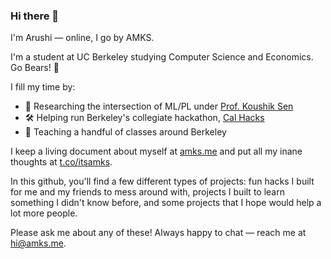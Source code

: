 ### Hi there 👋

I'm Arushi — online, I go by AMKS. 

I'm a student at UC Berkeley studying Computer Science and Economics. Go Bears! 🐻

I fill my time by:
- 🔬 Researching the intersection of ML/PL under [Prof. Koushik Sen](https://people.eecs.berkeley.edu/~ksen/?rnd=1658081729521)
- 🛠 Helping run Berkeley's collegiate hackathon, [Cal Hacks](https://calhacks.io)
- 📖 Teaching a handful of classes around Berkeley

I keep a living document about myself at [amks.me](https://amks.me) and put all my inane thoughts at [t.co/itsamks](https://twitter.com/itsamks).

In this github, you'll find a few different types of projects: fun hacks I built for me and my friends to mess around with, projects I built to learn something I didn't know before, and some projects that I hope would help a lot more people. 

Please ask me about any of these! Always happy to chat — reach me at [hi@amks.me](mailto:hi@amks.me).

<!--

**somaniarushi/somaniarushi** is a ✨ _special_ ✨ repository because its `README.md` (this file) appears on your GitHub profile.

Here are some ideas to get you started:

- 🔭 I’m currently working on ...
- 🌱 I’m currently learning ...
- 👯 I’m looking to collaborate on ...
- 🤔 I’m looking for help with ...
- 💬 Ask me about ...
- 📫 How to reach me: ...
- 😄 Pronouns: ...
- ⚡ Fun fact: ...
-->
